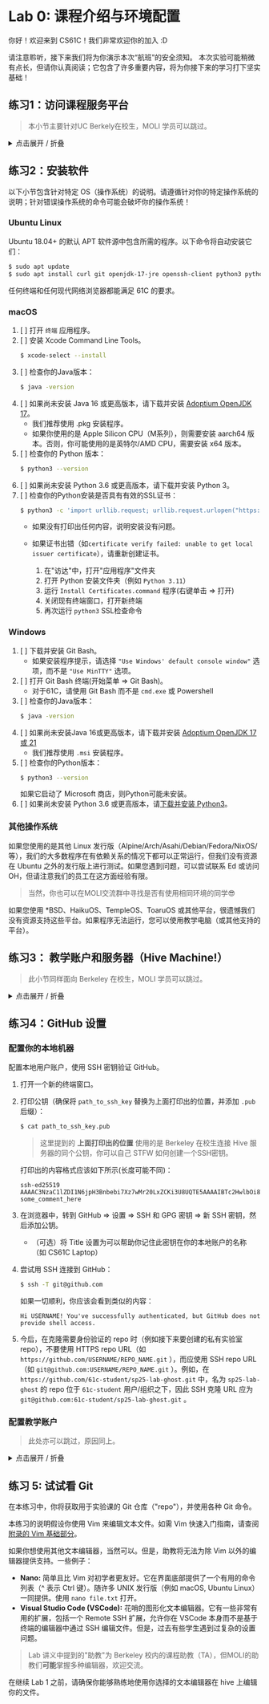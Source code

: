 # Lab 0: 课程介绍与环境配置

你好！欢迎来到 CS61C！我们非常欢迎你的加入 :D

请注意聆听，接下来我们将为你演示本次“航班”的安全须知。
本次实验可能稍微有点长，但请你认真阅读；它包含了许多重要内容，将为你接下来的学习打下坚实基础！

## 练习1：访问课程服务平台
> 本小节主要针对UC Berkely在校生，MOLI 学员可以跳过。    

<details>
<summary>点击展开 / 折叠</summary>

不幸的是，本课程的注册确实需要进行一些（可能有点无聊的）前期设置。在学期正式开始前，让我们先把这些准备工作搞定。以下是一个清单：  

1. Ed：确认你加入了61C的Ed课程。Ed将是我们主要的交流方式。
2. Gradescope：确认你在Gradescope上加入了61C课程
3. PrairieLearn：访问PrairieLearn。单击`Add or remove courses`按钮，然后注册CS61C 2025 春季课程
4. OH Queue：访问61C的OH(Office Hours) Queue。确认你可以登录。
5. Youtube：确认你可以观看此私有测试Youtube视频。
6. Zoom：下载Zoom。单击`Sign In with SSO`，根据提示输入`berkeley`，然后根据提示登录。    

### 访问Gradar
1. 前往Gradar并使用你的伯克利 Google 账户登录。
2. 在主屏幕上，确认可以看到`CS 61C Spring 2025`课程。
3. 在右上角单击你的姓名，然后单击`Profile`。
4. 在`GitHub: Login`下，单击`Link Account`，然后使用要用于61C的GitHub账户登录。

### 注：校园VPN
遗憾的是，有些地区和组织会阻止访问我们的教学材料和工具。如果由于互联网访问限制而无法访问任何服务或资源，可以使用伯克利校园 VPN（稍后将在本实验室中安装）。
</details>

## 练习2：安装软件
以下小节包含针对特定 OS（操作系统）的说明。请遵循针对你的特定操作系统的说明；针对错误操作系统的命令可能会破坏你的操作系统！

### Ubuntu Linux
Ubuntu 18.04+ 的默认 APT 软件源中包含所需的程序。以下命令将自动安装它们：
```bash
$ sudo apt update
$ sudo apt install curl git openjdk-17-jre openssh-client python3 python3-pip
```
任何终端和任何现代网络浏览器都能满足 61C 的要求。

### macOS
1. [ ] 打开 `终端` 应用程序。 
2. [ ] 安装 Xcode Command Line Tools。    
    ```zsh
    $ xcode-select --install
    ```
3. [ ] 检查你的Java版本：
    ```zsh  
    $ java -version  
    ```  
4. [ ] 如果尚未安装 Java 16 或更高版本，请下载并安装 [Adoptium OpenJDK 17](https://adoptium.net/zh-CN/temurin/releases/)。  
    * 我们推荐使用 .pkg 安装程序。  
    * 如果你使用的是 Apple Silicon CPU（M系列），则需要安装 aarch64 版本。否则，你可能使用的是英特尔/AMD CPU，需要安装 x64 版本。  
5. [ ] 检查你的 Python 版本：
    ```zsh
    $ python3 --version
    ```  
6. [ ] 如果尚未安装 Python 3.6 或更高版本，请下载并安装 Python 3。   
7. [ ] 检查你的Python安装是否具有有效的SSL证书：
    ```zsh
    $ python3 -c 'import urllib.request; urllib.request.urlopen("https://inst.eecs.berkeley.edu")'
    ```
    * 如果没有打印出任何内容，说明安装没有问题。
    * 如果证书出错（如`certificate verify failed: unable to get local issuer certificate`），请重新创建证书。  

        1. 在"访达"中，打开"应用程序"文件夹
        2. 打开 Python 安装文件夹（例如 `Python 3.11`）
        3. 运行 `Install Certificates.command` 程序(右键单击 => 打开)
        4. 关闭现有终端窗口，打开新终端
        5. 再次运行 `python3` SSL检查命令

### Windows
1. [ ] 下载并安装 Git Bash。
    * 如果安装程序提示，请选择 `"Use Windows' default console window"` 选项，而不是 `"Use MinTTY"` 选项。
2. [ ] 打开 Git Bash 终端(开始菜单 => Git Bash)。
    * 对于61C，请使用 Git Bash 而不是 `cmd.exe` 或 Powershell
3. [ ] 检查你的Java版本：
    ```bash
    $ java -version
    ```
4. [ ] 如果尚未安装Java 16或更高版本，请下载并安装 [Adoptium OpenJDK 17 或 21](https://adoptium.net/zh-CN/temurin/releases/)
    * 我们推荐使用 `.msi` 安装程序。
5. [ ] 检查你的Python版本：
    ```bash
    $ python3 --version
    ```
    如果它启动了 Microsoft 商店，则Python可能未安装。
6. [ ] 如果尚未安装 Python 3.6 或更高版本，请[下载并安装 Python3](https://www.python.org/downloads/)。    

### 其他操作系统
如果您使用的是其他 Linux 发行版（Alpine/Arch/Asahi/Debian/Fedora/NixOS/等），我们的大多数程序在有依赖关系的情况下都可以正常运行，但我们没有资源在 Ubuntu 之外的发行版上进行测试。如果您遇到问题，可以尝试联系 Ed 或访问 OH，但请注意我们的员工在这方面经验有限。

> 当然，你也可以在MOLI交流群中寻找是否有使用相同环境的同学😎

如果您使用 *BSD、HaikuOS、TempleOS、ToaruOS 或其他平台，很遗憾我们没有资源支持这些平台。如果程序无法运行，您可以使用教学电脑（或其他支持的平台）。

## 练习3： 教学账户和服务器（Hive Machine!）

> 此小节同样面向 Berkeley 在校生，MOLI 学员可以跳过。  

<details>
<summary>点击展开 / 折叠</summary>

你将使用 Hive machine 作为课程作业的教学服务器。你可以使用 SSH（安全登录协议）连接到这些机器。让我们来设置一下！   

> Hive machine 是Berkeley EECS提供的一个专用的教学与研究集群。  

你可以使用 Hivemind 来检查每台 Hive machine 是否繁忙或离线。请注意，Hivemind 会显示不以 hive 开头的机器；这些机器无法使用 61C。

### 校园VPN设置
按照[此处](https://security.berkeley.edu/services/bsecure/bsecure-remote-access-vpn)的说明安装和设置 bSecure Remote Access VPN。确保安装过程中没有错误。从现在起，我们将把此 VPN 称为 "校园 VPN"。

在本实验的剩余时间内，请保持与校园 VPN 的连接。    

这是我们使用此系统的首个学期，所以如果你遇到任何问题，请在 Lab 0 Ed 帖子中跟进或在 Ed 上提出私人问题。

### 教学账户设置
1. 在 WebAccount 上注册 `cs61c` 教学账户。
    * 在接下来的练习中，你需要输入密码。

    * 注册/候补注册后可能需要一两天时间才能创建账户。

    * 如果你是待录取的同期入学学生，或者填写了 "计划稍后入学 "表格，我们将为你申请账户，你应能在提交申请或表格后 5 天内创建账户。

2. 尝试通过 SSH 连接到 Hive machine（确保已连接到校园 VPN）：
    ```bash
    $ ssh cs61c-???@hive2.cs.berkeley.edu
    ```
    请记住将 cs61c-??? 替换为你的教学账户用户名。输入密码时，不会出现任何提示；这对许多终端程序来说都是正常的。

    * 如果出现 `Permission denied, please try again` ，请检查输入的用户名/密码是否正确。如果密码是复制粘贴的，请尝试手动输入。

    * 如果出现 `Connection timeout` 或其他连接错误，请确保你不是在 CalVisitor 或其他阻止 SSH 的网络上，并确保你已连接到校园 VPN。

    * 如果你收到 `Connection refused` 或 `Connection timeout` 或其他连接错误，机器可能暂时宕机或拒绝连接。请尝试使用其他蜂巢机器（例如，将 hive2 替换为 hive3 ）。

3. 连接成功后，系统可能会提示你输入一些信息，包括姓名和电子邮件，如果没有，请跳至下一步。
    
    * 请输入你的Berkeley电子邮件。

    * 请仔细检查你的电子邮件、SID 和姓名的拼写。

4. 输入你的信息后，为了确保你的信息正确无误，运行：
    ```bash
    $ check-register
    ```

    如果发生错误，运行：
    ```bash
    $ re-register
    ```

5. 连接成功后，请检查是否出现类似的红黄色提示：
    
    (<font color=#ae543d> 00:00:00 Thu Nov 30 2434 </font> <font color=#b5b744>cs61c-lol@hive42 Linux x86_64 </font>)
    
    如果提示是白色，请运行：

    ```bash
    $ /home/ff/cs61c/bin/fix-dotfiles && exit
    ```

    然后再从第2步开始。

6. 运行 `exit` 退出 SSH 会话。

### 使用快捷方式连接 Hive machines
我们可以配置 SSH 主机别名，这样就可以使用 `ssh hive#` 代替 `ssh cs61c-???@hive#.cs.berkeley.edu`

本节还将介绍基于终端的文本编辑器 Vim。

1. 打开一个新的终端窗口。

2. 创建 `~/.ssh` 文件夹：
    ```bash
    $ mkdir -p ~/.ssh
    ```

3. 在 Vim 中打开 `~/.ssh/config`：
    ```bash
    $ vim ~/.ssh/config
    ```

4. 按下 `i` 进入插入模式，左下方应出现 `-- INSERT --`。

5. 如果你看到下面两行在一起，它们来自61B。如果不再需要它们，请使用箭头键和退格键删除他们。

    ```
    Host *.cs.berkeley.edu *.eecs.berkeley.edu
    IdentityFile ~/.ssh/cs61b_id_rsa
    ```
    如果您仍然需要使用 61B 设置，请联系 61C 课程的工作人员。

6. 将以下文本复制到文件中：
    ```
    # Begin CS61C hive machine config v2.0.3
    Host s330-? s330-?? hive? hive??
        HostName %h.cs.berkeley.edu
    Match Host *.cs.berkeley.edu,*.eecs.berkeley.edu
        Port 22
        User cs61c-???
        ServerAliveInterval 60
    # End CS61C hive machine config v2.0.3
    ```
    
    记住将 ``cs61c-???`` 替换为您的教学账户用户名。 ``Host s330-? s330-?? hive? hive??`` 中的问号保持不变。

7. 按下 `Esc` 退出插入模式，`-- INSERT --` 应消失。

8. 输入 `:w` ,然后按下 `Enter` 保存文件。

9. 退出 Vim，键入 `:q` ，然后键入 `Enter`。

10. 现在就尝试通过 SSH 连接到 Hive machine。
    ```
    $ ssh hive7
    ```

11. 运行 `Exit` 退出 SSH 会话。

以后（完成本练习后），你可以运行 `ssh hive#` 连接到 Hive machine。 从 hive1 到 hive30 共有30台 Hive machine。使用哪一台并不重要，因为所有Hive machine都共享相同的文件。


### 在不输入密码的情况下连接Hive machine

1. 打开一个新的终端窗口。

2. 运行以下命令，它将打印出你拥有的 SSH 密钥，如果没有，会生成一个新的。

    ```bash
    $ curl -sS https://raw.githubusercontent.com/61c-teach/sp25-lab-starter/main/lab00/get-ssh-key.sh | bash
    ```
    记下 SSH 密钥的位置，稍后将在实验室中使用。

3.  将你的公钥复制到你的教学账户：

    ```bash
    $ ssh-copy-id hive3
    ```

4. 现在就尝试通过 SSH 连接到Hive machine：

    ```
    $ ssh hive5
    ```

5. 运行 `exit` 退出 SSH 会话。

如果你读得累了，不妨休息一会儿；有人想玩[贪吃蛇](https://www.xarg.org/project/html5-snake/)吗？

</details>  

## 练习4：GitHub 设置

### 配置你的本地机器

配置本地用户账户，使用 SSH 密钥验证 GitHub。

1. 打开一个新的终端窗口。

2. 打印公钥（确保将 `path_to_ssh_key` 替换为上面打印出的位置，并添加 `.pub` 后缀）：
    ```bash
    $ cat path_to_ssh_key.pub
    ```
    > 这里提到的 **上面打印出的位置** 使用的是 Berkeley 在校生连接 Hive 服务器的同个公钥，你可以自己 STFW 如何创建一个SSH密钥。

    打印出的内容格式应该如下所示(长度可能不同)：
    ```
    ssh-ed25519 AAAAC3NzaC1lZDI1N6jpH3Bnbebi7Xz7wMr20LxZCKi3U8UQTE5AAAAIBTc2HwlbOi8T some_comment_here
    ```

3. 在浏览器中，转到 GitHub => 设置 => SSH 和 GPG 密钥 => 新 SSH 密钥，然后添加公钥。
    
    * （可选）将 Title 设置为可以帮助你记住此密钥在你的本地账户的名称（如 CS61C Laptop）

4. 尝试用 SSH 连接到 GitHub：
    ```bash
    $ ssh -T git@github.com
    ```

    如果一切顺利，你应该会看到类似的内容：
    ```
    Hi USERNAME! You've successfully authenticated, but GitHub does not provide shell access.
    ```

5. 今后，在克隆需要身份验证的 repo 时（例如接下来要创建的私有实验室 repo），不要使用 HTTPS repo URL（如 `https://github.com/USERNAME/REPO_NAME.git` ），而应使用 SSH repo URL（如 `git@github.com:USERNAME/REPO_NAME.git` ）。例如，在 `https://github.com/61c-student/sp25-lab-ghost.git` 中，名为 `sp25-lab-ghost` 的 repo 位于 `61c-student` 用户/组织之下，因此 SSH 克隆 URL 应为 `git@github.com:61c-student/sp25-lab-ghost.git` 。

### 配置教学账户

> 此处亦可以跳过，原因同上。

<details>
<summary>点击展开 / 折叠</summary>

让我们配置你的教学账户，使用 SSH 密钥验证 GitHub。


1. 打开一个新的终端窗口。

2. 通过 SSH 连接到 Hive machine:
    ```
    $ ssh hive11
    ```
    你应该会再一次看到红黄相间的提示。

3. 运行以下命令，它将打印出你拥有的任何 SSH 密钥，如果没有，则生成一个新的：
    ```
    $ curl -sS https://raw.githubusercontent.com/61c-teach/sp25-lab-starter/main/lab00/get-ssh-key.sh | bash
    ```
    记下 SSH 密钥的位置，稍后将在实验室中使用。

4. 打印公钥（确保将 `path_to_ssh_key` 替换为上面打印出的位置，并添加 .pub 后缀）：
    ```
    $ cat path_to_ssh_key.pub
    ```

    打印出的内容格式应该如下所示(长度可能不同)：
    ```
    ssh-ed25519 AAAAC3NzaC1lZDI1N6jpH3Bnbebi7Xz7wMr20LxZCKi3U8UQTE5AAAAIBTc2HwlbOi8T your_email@example.com
    ```

5. 在浏览器中，转到 GitHub => 设置 => SSH 和 GPG 密钥 => 新 SSH 密钥，然后添加公钥。
    * 将 Title 设置为可以帮助你记住此密钥在你的教学账户中的名称（如 CS61C Hive）。

6. 尝试用 SSH 连接到 GitHub：
    ```
    $ ssh -T git@github.com
    ```

    如果一切顺利，您应该会看到类似的内容：
    ```
    Hi USERNAME! You've successfully authenticated, but GitHub does not provide shell access.
    ```

7. 运行 `exit` 退出 SSH 会话。

</details>

## 练习 5: 试试看 Git

在本练习中，你将获取用于实验课的 Git 仓库（"repo"），并使用各种 Git 命令。

本练习的说明假设你使用 Vim 来编辑文本文件。如需 Vim 快速入门指南，请查阅[附录的 Vim 基础部分](https://cs61c.org/sp25/labs/lab00/#vim-basics)。

<!-- 此处附录连接在完成附录汉化后应该替换为MOLI连接 -->

如果你想使用其他文本编辑器，当然可以。但是，助教将无法为除 Vim 以外的编辑器提供支持。一些例子：

* **Nano:** 简单且比 Vim 对初学者更友好。它在界面底部提供了一个有用的命令列表（^ 表示 Ctrl 键）。随许多 UNIX 发行版（例如 macOS, Ubuntu Linux）一同提供。使用 `nano file.txt` 打开。
* **Visual Studio Code (VSCode):** 花哨的图形化文本编辑器。它有一些非常有用的扩展，包括一个 Remote SSH 扩展，允许你在 VSCode 本身而不是基于终端的编辑器中通过 SSH 编辑文件。但是，过去有些学生遇到过复杂的设置问题。

> Lab 讲义中提到的"助教"为 Berkeley 校内的课程助教（TA），但MOLI的助教们**可能**掌握多种编辑器，欢迎交流。

在继续 Lab 1 之前，请确保你能够熟练地使用你选择的文本编辑器在 hive 上编辑你的文件。

